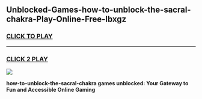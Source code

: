 
## Unblocked-Games-how-to-unblock-the-sacral-chakra-Play-Online-Free-lbxgz
<h3>
<a href="https://premium76.site?title=how-to-unblock-the-sacral-chakra&ref=26A">CLICK TO PLAY</a></h3>
<hr>

<h3>
<a href="https://premium76.site?title=how-to-unblock-the-sacral-chakra&ref=26A">CLICK 2 PLAY</a>
  
</h3>

<a href="https://premium76.site?title=how-to-unblock-the-sacral-chakra&ref=26A"><img src="https://clearcache.store/games.png"></a>


**how-to-unblock-the-sacral-chakra games unblocked: Your Gateway to Fun and Accessible Online Gaming**

